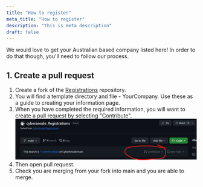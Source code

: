 ```yaml
---
title: "How to register"
meta_title: "How to register"
description: "this is meta description"
draft: false
---
```


We would love to get your Australian based company listed here! In order to do that though, you'll need to follow our process.

## 1. Create a pull request
1. Create a fork of the [Registrations](https://github.com/CyberAnode/Registrations) repository.
2. You will find a template directory and file - YourCompany. Use these as a guide to creating your information page.
3. When you have completed the required information, you will want to create a pull request by selecting "Contribute". 
   ![GitHub contribute](assets/images/github-contribute.png)
4. Then open pull request.
5. Check you are merging from your fork into main and you are able to merge.